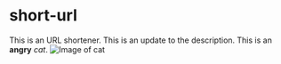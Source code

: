 # short-url
This is an URL shortener.
This is an update to the description.
This is an **angry** *cat*.
![Image of cat](https://octodex.github.com/images/yaktocat.png)